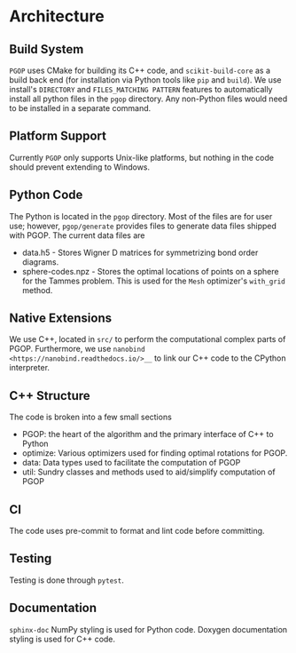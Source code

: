 # Architecture
## Build System
`PGOP` uses CMake for building its C++ code, and `scikit-build-core` as a build back end (for installation via Python tools like `pip` and `build`).
We use install's `DIRECTORY` and `FILES_MATCHING PATTERN` features to automatically install all python files in the `pgop` directory.
Any non-Python files would need to be installed in a separate command.

## Platform Support
Currently `PGOP` only supports Unix-like platforms, but nothing in the code should prevent extending to Windows.

## Python Code
The Python is located in the `pgop` directory.
Most of the files are for user use; however, `pgop/generate` provides files to generate data files shipped with PGOP.
The current data files are
* data.h5 - Stores Wigner D matrices for symmetrizing bond order diagrams.
* sphere-codes.npz - Stores the optimal locations of points on a sphere for the Tammes problem.
  This is used for the ``Mesh`` optimizer's ``with_grid`` method.

## Native Extensions
We use C++, located in `src/` to perform the computational complex parts of PGOP.
Furthermore, we use `nanobind <https://nanobind.readthedocs.io/>__` to link our C++ code to the CPython interpreter.


## C++ Structure
The code is broken into a few small sections
- PGOP: the heart of the algorithm and the primary interface of C++ to Python
- optimize: Various optimizers used for finding optimal rotations for PGOP.
- data: Data types used to facilitate the computation of PGOP
- util: Sundry classes and methods used to aid/simplify computation of PGOP

## CI
The code uses pre-commit to format and lint code before committing.

## Testing
Testing is done through `pytest`.

## Documentation
`sphinx-doc` NumPy styling is used for Python code.
Doxygen documentation styling is used for C++ code.
